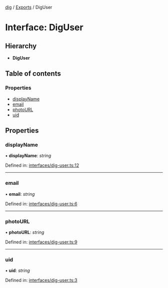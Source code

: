 [dig](../README.md) / [Exports](../modules.md) / DigUser

# Interface: DigUser

## Hierarchy

* **DigUser**

## Table of contents

### Properties

- [displayName](diguser.md#displayname)
- [email](diguser.md#email)
- [photoURL](diguser.md#photourl)
- [uid](diguser.md#uid)

## Properties

### displayName

• **displayName**: *string*

Defined in: [interfaces/dig-user.ts:12](https://github.com/dig-platform/dig-app/blob/42915763/projects/dig/src/lib/interfaces/dig-user.ts#L12)

___

### email

• **email**: *string*

Defined in: [interfaces/dig-user.ts:6](https://github.com/dig-platform/dig-app/blob/42915763/projects/dig/src/lib/interfaces/dig-user.ts#L6)

___

### photoURL

• **photoURL**: *string*

Defined in: [interfaces/dig-user.ts:9](https://github.com/dig-platform/dig-app/blob/42915763/projects/dig/src/lib/interfaces/dig-user.ts#L9)

___

### uid

• **uid**: *string*

Defined in: [interfaces/dig-user.ts:3](https://github.com/dig-platform/dig-app/blob/42915763/projects/dig/src/lib/interfaces/dig-user.ts#L3)
